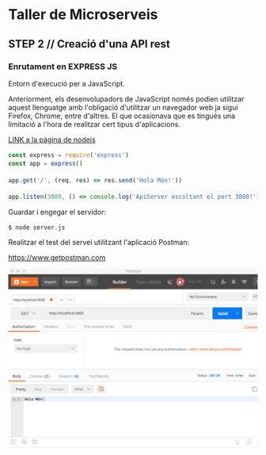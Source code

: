 # Taller de Microserveis
## STEP 2 // Creació d'una API rest

### Enrutament en EXPRESS JS
Entorn d'execució per a JavaScript.

Anteriorment, els desenvolupadors de JavaScript només podien utilitzar aquest llenguatge amb l'obligació d'utilitzar un navegador web ja sigui Firefox, Chrome, entre d'altres. El que ocasionava que es tingués una limitació a l'hora de realitzar cert tipus d'aplicacions.


[LINK a la pàgina de nodejs](https://www.nodejs.org)



```JavaScript
const express = require('express')
const app = express()

app.get('/', (req, res) => res.send('Hola Món!'))

app.listen(3000, () => console.log('ApiServer escoltant el port 3000!'))
```
Guardar i engegar el servidor:

```Shell
$ node server.js
```
Realitzar el test del servei utilitzant l'aplicació Postman:

https://www.getpostman.com

![Postman](https://github.com/manel2r/taller-microservices/blob/step1/resources/screenshot2.png)
